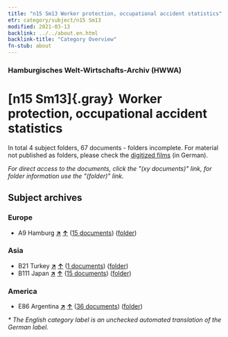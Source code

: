 ```yaml
---
title: "n15 Sm13 Worker protection, occupational accident statistics"
etr: category/subject/n15 Sm13
modified: 2021-03-13
backlink: ../../about.en.html
backlink-title: "Category Overview"
fn-stub: about
---
```


### Hamburgisches Welt-Wirtschafts-Archiv (HWWA)
# [n15 Sm13]{.gray}&#8201; Worker protection, occupational accident statistics&#160; 





In total 4 subject folders, 67 documents - folders incomplete.
For material not published as folders, please check the [digitized films](/film/h1_sh) (in German).

_For direct access to the documents, click the "(xy documents)" link, for folder information use the "(folder)" link._

## Subject archives



### Europe

- A9 Hamburg [**&nearr;**](../../../geo/i/140905/about.en.html "Hamburg (all folders)") [**&uarr;**](../../../geo/about.en.html#A9 "Country category system") (<a href="https://pm20.zbw.eu/dfgview/sh/140905,145177" title="about: Hamburg : Worker protection, occupational accident statistics" target="_blank">15 documents</a>) ([folder](../../../../folder/sh/1409xx/140905/1451xx/145177/about.en.html))

### Asia

- B21 Turkey [**&nearr;**](../../../geo/i/141111/about.en.html "Turkey (all folders)") [**&uarr;**](../../../geo/about.en.html#B21 "Country category system") (<a href="https://pm20.zbw.eu/dfgview/sh/141111,145177" title="about: Turkey : Worker protection, occupational accident statistics" target="_blank">1 documents</a>) ([folder](../../../../folder/sh/1411xx/141111/1451xx/145177/about.en.html))
- B111 Japan [**&nearr;**](../../../geo/i/141272/about.en.html "Japan (all folders)") [**&uarr;**](../../../geo/about.en.html#B111 "Country category system") (<a href="https://pm20.zbw.eu/dfgview/sh/141272,145177" title="about: Japan : Worker protection, occupational accident statistics" target="_blank">15 documents</a>) ([folder](../../../../folder/sh/1412xx/141272/1451xx/145177/about.en.html))

### America

- E86 Argentina [**&nearr;**](../../../geo/i/141692/about.en.html "Argentina (all folders)") [**&uarr;**](../../../geo/about.en.html#E86 "Country category system") (<a href="https://pm20.zbw.eu/dfgview/sh/141692,145177" title="about: Argentina : Worker protection, occupational accident statistics" target="_blank">36 documents</a>) ([folder](../../../../folder/sh/1416xx/141692/1451xx/145177/about.en.html))


_* The English category label is an unchecked automated translation of the German label._

